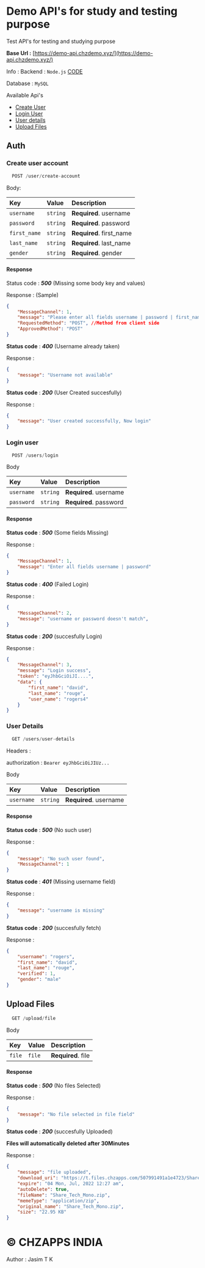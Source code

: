 # Demo API's for study and testing purpose

Test API's for testing and studying purpose

**Base Url :** [https://demo-api.chzdemo.xyz/](https://demo-api.chzdemo.xyz/)

Info : 
Backend : `Node.js` [CODE](https://github.com/chzappsinc/test_api/tree/master/chz-study-api)

Database : `MySQL`

Available Api's
- [Create User](#create-user-account)
- [Login User](#login-user)
- [User details](#user-details)
- [Upload Files](#upload-files)


## Auth

### Create user account

```js
  POST /user/create-account
```
Body:

| Key | Value     | Description                |
| :-------- | :------- | :------------------------- |
| `username` | `string` | **Required**. username |
| `password` | `string` | **Required**. password |
| `first_name` | `string` | **Required**. first_name |
| `last_name` | `string` | **Required**. last_name |
| `gender` | `string` | **Required**. gender |

#### Response 

Status code : _**500**_ (Missing some body key and values)

Response : (Sample)
```json
{
    "MessageChannel": 1,
    "message": "Please enter all fields username | password | first_name | last_name | gender",
    "RequestedMethod": "POST", //Method from client side
    "ApprovedMethod": "POST"
}
```

**Status code** : _**400**_ (Username already taken)

Response : 
```json
{
    "message": "Username not available"
}
```


**Status code** : _**200**_ (User Created succesfully)

Response : 
```json
{
    "message": "User created successfully, Now login"
}
```


### Login user

```js
  POST /users/login
```

Body

| Key | Value     | Description                       |
| :-------- | :------- | :-------------------------------- |
| `username`      | `string` | **Required**. username |
| `password`      | `string` | **Required**. password |

#### Response

**Status code** : _**500**_ (Some fields Missing)

Response : 
```json
{
    "MessageChannel": 1,
    "message": "Enter all fields username | password"
}
```

**Status code** : _**400**_ (Failed Login)

Response : 
```json
{
    "MessageChannel": 2,
    "message": "username or password doesn't match",
}
```

**Status code** : _**200**_ (succesfully Login)

Response : 
```json
{
    "MessageChannel": 3,
    "message": "Login success",
    "token": "eyJhbGciOiJI....",
    "data": {
        "first_name": "david",
        "last_name": "rouge",
        "user_name": "rogers4"
    }
}
```

### User Details

```js
  GET /users/user-details
```

Headers : 

authorization  : `Bearer eyJhbGciOiJIUz...`

Body

| Key | Value     | Description                       |
| :-------- | :------- | :-------------------------------- |
| `username`      | `string` | **Required**. username |

#### Response

**Status code** : _**500**_ (No such user)

Response : 
```json
{
    "message": "No such user found",
    "MessageChannel": 1
}
```

**Status code** : _**401**_ (Missing username field)

Response : 
```json
{
    "message": "username is missing"
}
```

**Status code** : _**200**_ (succesfully fetch)

Response : 
```json
{
    "username": "rogers",
    "first_name": "david",
    "last_name": "rouge",
    "verified": 1,
    "gender": "male"
}
```

## Upload Files

```js
  GET /upload/file
```


Body

| Key | Value     | Description                       |
| :-------- | :------- | :-------------------------------- |
| `file`      | `file` | **Required**. file  |

#### Response

**Status code** : _**500**_ (No files Selected)

Response : 
```json
{
    "message": "No file selected in file field"
}
```

**Status code** : _**200**_ (succesfully Uploaded)

**Files will automatically deleted after 30Minutes**

Response : 
```json
{
    "message": "file uploaded",
    "download_uri": "https://t.files.chzapps.com/507991491a1e4723/Share_Tech_Mono.zip",
    "expire": "04 Mon, Jul, 2022 12:27 am",
    "autoDelete": true,
    "fileName": "Share_Tech_Mono.zip",
    "memeType": "application/zip",
    "original_name": "Share_Tech_Mono.zip",
    "size": "22.95 KB"
}
```



# © CHZAPPS INDIA

Author : Jasim T K

